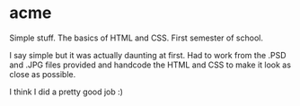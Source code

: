 # acme
Simple stuff. The basics of HTML and CSS. First semester of school.

I say simple but it was actually daunting at first.  Had to work from the .PSD
and .JPG files provided and handcode the HTML and CSS to make it look as close as
possible.

I think I did a pretty good job :)
